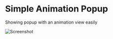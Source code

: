 # Simple Animation Popup
Showing popup with an animation view easily

![Screenshot](https://drive.google.com/file/d/1d8depMkwRRke6bFOuH-xckWQvkMn-ITY/view?usp=sharing)


